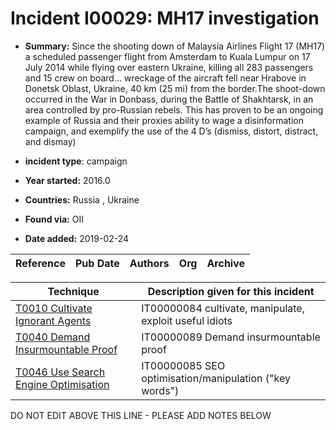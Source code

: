 # Incident I00029: MH17 investigation

* **Summary:** Since the shooting down of Malaysia Airlines Flight 17 (MH17) a scheduled passenger flight from Amsterdam to Kuala Lumpur on 17 July 2014 while flying over eastern Ukraine, killing all 283 passengers and 15 crew on board… wreckage of the aircraft fell near Hrabove in Donetsk Oblast, Ukraine, 40 km (25 mi) from the border.The shoot-down occurred in the War in Donbass, during the Battle of Shakhtarsk, in an area controlled by pro-Russian rebels. This has proven to be an ongoing example of Russia and their proxies ability to wage a disinformation campaign, and exemplify the use of the 4 D’s (dismiss, distort, distract, and dismay) 

* **incident type**: campaign

* **Year started:** 2016.0

* **Countries:** Russia , Ukraine

* **Found via:** OII

* **Date added:** 2019-02-24


| Reference | Pub Date | Authors | Org | Archive |
| --------- | -------- | ------- | --- | ------- |

 

| Technique | Description given for this incident |
| --------- | ------------------------- |
| [T0010 Cultivate Ignorant Agents](../../generated_pages/techniques/T0010.md) | IT00000084 cultivate, manipulate, exploit useful idiots |
| [T0040 Demand Insurmountable Proof](../../generated_pages/techniques/T0040.md) | IT00000089 Demand insurmountable proof |
| [T0046 Use Search Engine Optimisation](../../generated_pages/techniques/T0046.md) | IT00000085 SEO optimisation/manipulation ("key words") |


DO NOT EDIT ABOVE THIS LINE - PLEASE ADD NOTES BELOW